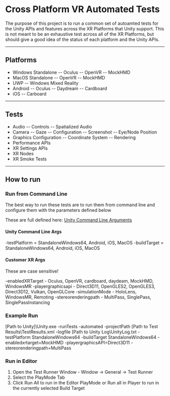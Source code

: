 # Cross Platform VR Automated Tests

The purpose of this project is to run a common set of autoamted tests for the Unity APIs and features across the XR Platforms that Unity support.  This is not meant to be an exhaustive test across all of the XR Platforms, but should give a good idea of the status of each platform and the Unity APIs.
***
## Platforms

- Windows Standalone
-- Oculus
-- OpenVR
-- MockHMD
- MacOS Standalone
-- OpenVR
-- MockHMD
- UWP
-- Windows Mixed Reality
- Android
-- Oculus
-- Daydream
-- Cardboard
- iOS
-- Carboard
***
## Tests

- Audio
-- Controls
-- Spatialized Audio
- Camera
-- Gaze
-- Configuration
-- Screenshot
-- Eye/Node Position
- Graphics Configuration
-- Coordinate System
-- Rendering
- Performance APIs
- XR Settings APIs
- XR Nodes
- XR Smoke Tests
***
## How to run

### Run from Command Line
The best way to run these tests are to run them from command line and configure them with the parameters defined below

These are full defined here:
[Unity Command Line Arguments](https://docs.unity3d.com/Manual/CommandLineArguments.html)
#### Unity Command Line Args
-testPlatform = StandaloneWindows64, Android, iOS, MacOS
-buildTarget = StandaloneWindows64, Android, iOS, MacOS

#### Customer XR Args
These are case sensitive!

-enabledXRTarget - Oculus, OpenVR, cardboard, daydeam, MockHMD, WindowsMR
-playergraphicsapi - Direct3D11, OpenGLES2, OpenGLES3, Direct3D12, Vulkan, OpenGLCore
-simulationMode - HoloLens, WindowsMR, Remoting
-stereorenderingpath - MultiPass, SinglePass, SinglePassInstancing

### Example Run
[Path to Unity]\Unity.exe -runTests -automated -projectPath [Path to Test Results\TestResults.xml -logfile [Path to Unity Log\UnityLog.txt -testPlatform StandaloneWindows64 -buildTarget StandaloneWindows64 -enabledxrtarget=MockHMD -playergraphicsAPI=Direct3D11 -stereorenderingpath=MultiPass

### Run in Editor
1. Open the Test Runner Window - Window -> General -> Test Runner
2. Select the PlayMode Tab
3. Click Run All to run in the Editor PlayMode or Run all in Player to run in the currently selected Build Target


